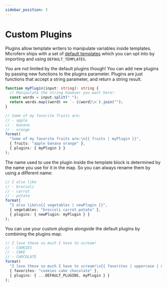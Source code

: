 ```yaml
---
sidebar_position: 3
---
```


# Custom Plugins

Plugins allow template writers to manipulate variables inside templates.
Microfern ships with a set of [default templates](/docs/intro#plugins) which you can opt into
by importing and using `DEFAULT_TEMPLATES`.

You are not limited by the default plugins though! You can add new plugins by
passing new functions to the plugins parameter. Plugins are just functions that
accept a string parameter, and return a string result.

<!-- my-plugin -->

```ts
function myPlugin(input: string): string {
  // Manipulate the string however you want here!
  const words = input.split(" ");
  return words.map((word) => `- ${word}\n`).join("");
}

// Some of my favorite fruits are:
// - apple
// - banana
// - orange
format(
  "Some of my favorite fruits are:\n{{ fruits | myPlugin }}",
  { fruits: "apple banana orange" },
  { plugins: { myPlugin } }
);
```

The name used to use the plugin inside the template block is determined by the
name you use for it in the map. So you can always rename them by using a
different name:

<!-- new-plugin -->

```ts
// I also like
// - broccoli
// - carrot
// - potato
format(
  "I also like\n{{ vegetables | newPlugin }}",
  { vegetables: "broccoli carrot potato" },
  { plugins: { newPlugin: myPlugin } }
);
```

You can use your custom plugins alongside the default plugins by combining the
plugins map.

<!-- combined -->

```ts
// I love these so much I have to scream!
// - COOKIES
// - CAKE
// - CHOCOLATE
format(
  "I love these so much I have to scream!\n{{ favorites | uppercase | myPlugin }}",
  { favorites: "cookies cake chocolate" },
  { plugins: { ...DEFAULT_PLUGINS, myPlugin } }
);
```
